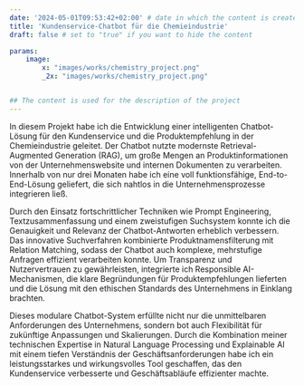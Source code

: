 ```yaml
---
date: '2024-05-01T09:53:42+02:00' # date in which the content is created - defaults to "today"
title: 'Kundenservice-Chatbot für die Chemieindustrie'
draft: false # set to "true" if you want to hide the content

params:
    image:  
        x: "images/works/chemistry_project.png"
        _2x: "images/works/chemistry_project.png"


## The content is used for the description of the project
---
```


In diesem Projekt habe ich die Entwicklung einer intelligenten Chatbot-Lösung für den Kundenservice und die Produktempfehlung in der Chemieindustrie geleitet. Der Chatbot nutzte modernste Retrieval-Augmented Generation (RAG), um große Mengen an Produktinformationen von der Unternehmenswebsite und internen Dokumenten zu verarbeiten. Innerhalb von nur drei Monaten habe ich eine voll funktionsfähige, End-to-End-Lösung geliefert, die sich nahtlos in die Unternehmensprozesse integrieren ließ.

Durch den Einsatz fortschrittlicher Techniken wie Prompt Engineering, Textzusammenfassung und einem zweistufigen Suchsystem konnte ich die Genauigkeit und Relevanz der Chatbot-Antworten erheblich verbessern. Das innovative Suchverfahren kombinierte Produktnamensfilterung mit Relation Matching, sodass der Chatbot auch komplexe, mehrstufige Anfragen effizient verarbeiten konnte. Um Transparenz und Nutzervertrauen zu gewährleisten, integrierte ich Responsible AI-Mechanismen, die klare Begründungen für Produktempfehlungen lieferten und die Lösung mit den ethischen Standards des Unternehmens in Einklang brachten.

Dieses modulare Chatbot-System erfüllte nicht nur die unmittelbaren Anforderungen des Unternehmens, sondern bot auch Flexibilität für zukünftige Anpassungen und Skalierungen. Durch die Kombination meiner technischen Expertise in Natural Language Processing und Explainable AI mit einem tiefen Verständnis der Geschäftsanforderungen habe ich ein leistungsstarkes und wirkungsvolles Tool geschaffen, das den Kundenservice verbesserte und Geschäftsabläufe effizienter machte.
